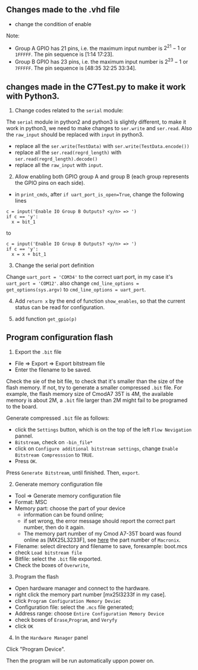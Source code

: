 ## Changes made to the .vhd file

- change the condition of enable

Note:
- Group A GPIO has 21 pins, i.e. the maximum input number is $2^21-1$ or `1FFFFF`. 
  The pin sequence is [1:14 17:23].
- Group B GPIO has 23 pins, i.e. the maximum input number is $2^23-1$ or `7FFFFF`.
  The pin sequence is [48:35 32:25 33:34].

## changes made in the C7Test.py to make it work with Python3.

1. Change codes related to the `serial` module:

The `serial` module in python2 and python3 is slightly different, to 
make it work in python3, we need to make changes to `ser.write` and 
`ser.read`. Also the `raw_input` should be replaced with `input` in
python3.
 - replace all the `ser.write(TestData)` with `ser.write(TestData.encode())` 
 - replace all the `ser.read(regrd_length)` with `ser.read(regrd_length).decode()`
 - replace all the `raw_input` with `input`.

2. Allow enabling both GPIO group A and group B (each group represents the GPIO 
  pins on each side).
- in `print_cmds`, after `if uart_port_is_open=True`, change the following lines 
``` 
c = input('Enable IO Group B Outputs? <y/n> => ')
if c == 'y':
  x = bit_1
```
to 
```
c = input('Enable IO Group B Outputs? <y/n> => ')
if c == 'y':
  x = x + bit_1
```

3. Change the serial port definition

Change 
`uart_port = 'COM34'` to the correct uart port, in my case it's `uart_port = 'COM12'`.
also change `cmd_line_options = get_options(sys.argv)` to `cmd_line_options = uart_port`. 


4. Add `return x` by the end of function `show_enables`, so that the current status can
   be read for configuration.

5. add function `get_gpio(p)`


## Program configuration flash
1. Export the `.bit` file
- File => Export => Export bitstream file 
- Enter the filename to be saved.

Check the sie of the bit file, to check that it's smaller than the 
size of the flash memory. If not, try to generate a smaller compressed
`.bit` file. For example, the flash memory size of 
CmodA7 35T is 4M, the available memory is about 2M, a `.bit` file larger
than 2M might fail to be programed to the board.

Generate compressed `.bit` file as follows:
- click the  `Settings` button, which is on the top of the left 
 `Flow Nevigation` pannel.
- `Bitstream`, check on `-bin_file*`
- click on `Configure additional bitstream settings`, change
    `Enable Bitstream Compresssion` to `TRUE`.
- Press `OK`.

Press `Generate Bitstream`, until finished. Then, `export`.

2. Generate memory configuration file 
- Tool => Generate memory configuration file
- Format: MSC 
- Memory part: choose the part of your device 
  - information can be found online;
  - if set wrong, the error message should report the 
    correct part number, then do it again. 
  - The memory part number of my Cmod A7-35T board was 
    found online as [MX25L3233F], see [here](https://digilent.com/reference/programmable-logic/cmod-a7/reference-manual?redirect=1)
    the part number of `Macronix`. 
- Filename: select directory and filename to save, forexample: boot.mcs 
- check `Load bitstream file`
- Bitfile: select the `.bit` file exported.
- Check the boxes of `Overwrite`, 

3. Program the flash
- Open hardware manager and connect to the hardware.
- right click the memory part number [mx25l3233f in my case].
- click `Program Configuration Memory Deviec`
- Configuration file: select the `.mcs` file generated;
- Address range: choose `Entire Configuration Memory Device`
- check boxes of `Erase`,`Program`, and `Veryfy`
- click `OK`

4. In the `Hardware Manager` panel

Click "Program Device".

Then the program will be run automatically uppon power on.



